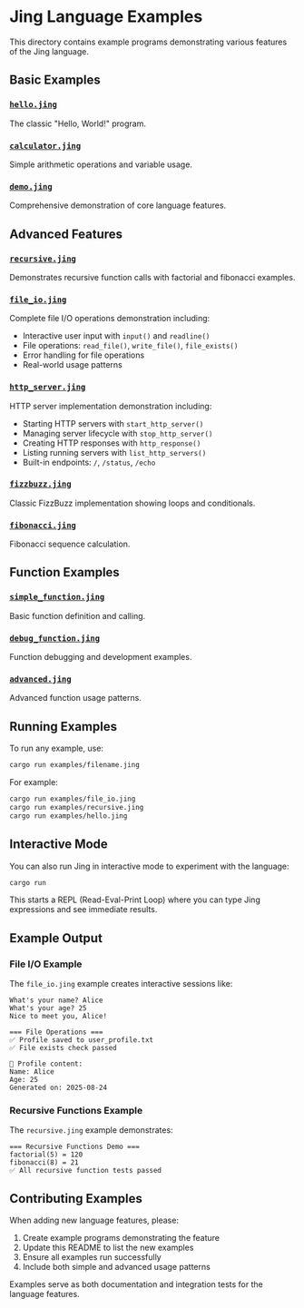 # Jing Language Examples

This directory contains example programs demonstrating various features of the Jing language.

## Basic Examples

### [`hello.jing`](hello.jing)
The classic "Hello, World!" program.

### [`calculator.jing`](calculator.jing)
Simple arithmetic operations and variable usage.

### [`demo.jing`](demo.jing)
Comprehensive demonstration of core language features.

## Advanced Features

### [`recursive.jing`](recursive.jing)
Demonstrates recursive function calls with factorial and fibonacci examples.

### [`file_io.jing`](file_io.jing)

Complete file I/O operations demonstration including:

- Interactive user input with `input()` and `readline()`
- File operations: `read_file()`, `write_file()`, `file_exists()`
- Error handling for file operations
- Real-world usage patterns

### [`http_server.jing`](http_server.jing)

HTTP server implementation demonstration including:

- Starting HTTP servers with `start_http_server()`
- Managing server lifecycle with `stop_http_server()`
- Creating HTTP responses with `http_response()`
- Listing running servers with `list_http_servers()`
- Built-in endpoints: `/`, `/status`, `/echo`

### [`fizzbuzz.jing`](fizzbuzz.jing)

Classic FizzBuzz implementation showing loops and conditionals.

### [`fibonacci.jing`](fibonacci.jing)

Fibonacci sequence calculation.

## Function Examples

### [`simple_function.jing`](simple_function.jing)
Basic function definition and calling.

### [`debug_function.jing`](debug_function.jing)
Function debugging and development examples.

### [`advanced.jing`](advanced.jing)
Advanced function usage patterns.

## Running Examples

To run any example, use:

```bash
cargo run examples/filename.jing
```

For example:
```bash
cargo run examples/file_io.jing
cargo run examples/recursive.jing
cargo run examples/hello.jing
```

## Interactive Mode

You can also run Jing in interactive mode to experiment with the language:

```bash
cargo run
```

This starts a REPL (Read-Eval-Print Loop) where you can type Jing expressions and see immediate results.

## Example Output

### File I/O Example
The `file_io.jing` example creates interactive sessions like:

```
What's your name? Alice
What's your age? 25
Nice to meet you, Alice!

=== File Operations ===
✅ Profile saved to user_profile.txt
✅ File exists check passed

📖 Profile content:
Name: Alice
Age: 25
Generated on: 2025-08-24
```

### Recursive Functions Example
The `recursive.jing` example demonstrates:

```
=== Recursive Functions Demo ===
factorial(5) = 120
fibonacci(8) = 21
✅ All recursive function tests passed
```

## Contributing Examples

When adding new language features, please:

1. Create example programs demonstrating the feature
2. Update this README to list the new examples
3. Ensure all examples run successfully
4. Include both simple and advanced usage patterns

Examples serve as both documentation and integration tests for the language features.
